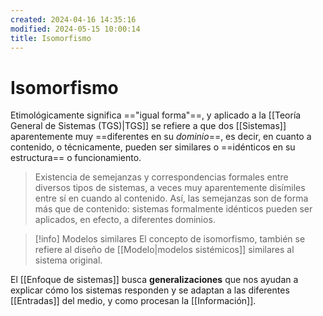 ```yaml
---
created: 2024-04-16 14:35:16
modified: 2024-05-15 10:00:14
title: Isomorfismo
---
```


# Isomorfismo

Etimológicamente significa =="igual forma"==, y aplicado a la [[Teoría General de Sistemas (TGS)|TGS]] se refiere a que dos [[Sistemas]] aparentemente muy ==diferentes en su *dominio*==, es decir, en cuanto a contenido, o técnicamente, pueden ser similares o ==idénticos en su estructura== o funcionamiento.

> Existencia de semejanzas y correspondencias formales entre diversos tipos de sistemas, a veces muy aparentemente disímiles entre sí en cuando al contenido. Así, las semejanzas son de forma más que de contenido: sistemas formalmente idénticos pueden ser aplicados, en efecto, a diferentes dominios.

> [!info] Modelos similares
> El concepto de isomorfismo, también se refiere al diseño de [[Modelo|modelos sistémicos]] similares al sistema original.

El [[Enfoque de sistemas]] busca **generalizaciones** que nos ayudan a explicar cómo los sistemas responden y se adaptan a las diferentes [[Entradas]] del medio, y como procesan la [[Información]].
